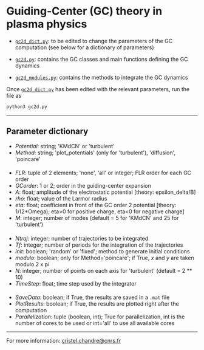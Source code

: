 # Guiding-Center (GC) theory in plasma physics

- [`gc2d_dict.py`](https://github.com/cchandre/Guiding-Center/blob/main/gc2d_dict.py): to be edited to change the parameters of the GC computation (see below for a dictionary of parameters)

- [`gc2d.py`](https://github.com/cchandre/Guiding-Center/blob/main/gc2d.py): contains the GC classes and main functions defining the GC dynamics

- [`gc2d_modules.py`](https://github.com/cchandre/Guiding-Center/blob/main/gc2d_modules.py): contains the methods to integrate the GC dynamics

Once [`gc2d_dict.py`](https://github.com/cchandre/Guiding-Center/blob/main/gc2d_dict.py) has been edited with the relevant parameters, run the file as 
```sh
python3 gc2d.py
```

___
##  Parameter dictionary

- *Potential*: string; 'KMdCN' or 'turbulent' 
- *Method*: string; 'plot_potentials' (only for 'turbulent'), 'diffusion', 'poincare'
####
- *FLR*: tuple of 2 elements; 'none', 'all' or integer; FLR order for each GC order
- *GCorder*: 1 or 2; order in the guiding-center expansion 
- *A*: float; amplitude of the electrostatic potential [theory: epsilon_delta/B]
- *rho*: float; value of the Larmor radius 
- *eta*: float; coefficient in front of the GC order 2 potential [theory: 1/(2*Omega); eta>0 for positive charge, eta<0 for negative charge]
- *M*: integer; number of modes (default = 5 for 'KMdCN' and 25 for 'turbulent') 
####
- *Ntraj*: integer; number of trajectories to be integrated
- *Tf*: integer; number of periods for the integration of the trajectories
- *init*: boolean; 'random' or 'fixed'; method to generate initial conditions  
- *modulo*: boolean; only for Method='poincare'; if True, *x* and *y* are taken modulo 2 x pi
- *N*: integer; number of points on each axis for 'turbulent' (default = 2 ** 10)
- *TimeStep*: float; time step used by the integrator
####
- *SaveData*: boolean; if True, the results are saved in a `.mat` file
- *PlotResults*: boolean; if True, the results are plotted right after the computation
- *Parallelization*: tuple (boolean, int); True for parallelization, int is the number of cores to be used or int='all' to use all available cores

---
For more information: <cristel.chandre@cnrs.fr>
